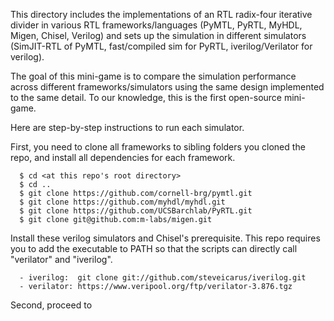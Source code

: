 This directory includes the implementations of an RTL radix-four iterative
divider in various RTL frameworks/languages (PyMTL, PyRTL, MyHDL, Migen,
Chisel, Verilog) and sets up the simulation in different simulators
(SimJIT-RTL of PyMTL, fast/compiled sim for PyRTL, iverilog/Verilator for
verilog).

The goal of this mini-game is to compare the simulation performance across
different frameworks/simulators using the same design implemented to the
same detail. To our knowledge, this is the first open-source mini-game.

Here are step-by-step instructions to run each simulator.

First, you need to clone all frameworks to sibling folders you cloned the
repo, and install all dependencies for each framework.

```text
  $ cd <at this repo's root directory>
  $ cd ..
  $ git clone https://github.com/cornell-brg/pymtl.git
  $ git clone https://github.com/myhdl/myhdl.git
  $ git clone https://github.com/UCSBarchlab/PyRTL.git
  $ git clone git@github.com:m-labs/migen.git

```

Install these verilog simulators and Chisel's prerequisite. This repo
requires you to add the executable to PATH so that the scripts can
directly call "verilator" and "iverilog".

```text
  - iverilog:  git clone git://github.com/steveicarus/iverilog.git
  - verilator: https://www.veripool.org/ftp/verilator-3.876.tgz
```

Second, proceed to
